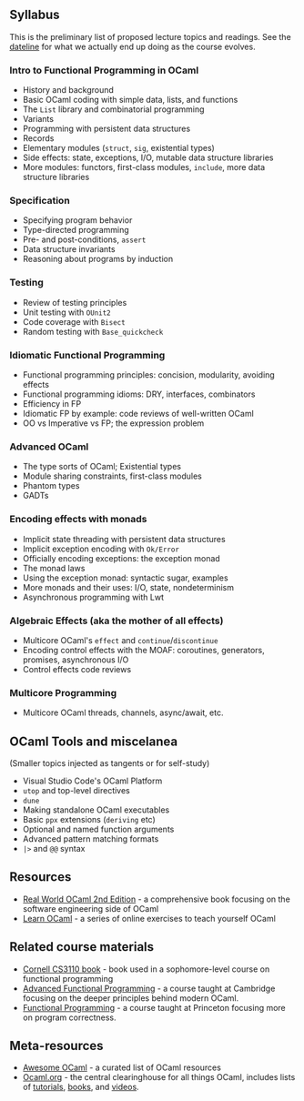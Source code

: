 ## Syllabus

This is the preliminary list of proposed lecture topics and readings. See the [dateline](dateline.html) for what we actually end up doing as the course evolves.

### Intro to Functional Programming in OCaml
* History and background
* Basic OCaml coding with simple data, lists, and functions
* The `List` library and combinatorial programming
* Variants
* Programming with persistent data structures
* Records
* Elementary modules (`struct`, `sig`, existential types) 
* Side effects: state, exceptions, I/O, mutable data structure libraries
* More modules: functors, first-class modules, `include`, more data structure libraries

### Specification
* Specifying program behavior
* Type-directed programming
* Pre- and post-conditions, `assert`
* Data structure invariants
* Reasoning about programs by induction

### Testing
* Review of testing principles
* Unit testing with `OUnit2`
* Code coverage with `Bisect`
* Random testing with `Base_quickcheck`

### Idiomatic Functional Programming
* Functional programming principles: concision, modularity, avoiding effects
* Functional programming idioms: DRY, interfaces, combinators
* Efficiency in FP
* Idiomatic FP by example: code reviews of well-written OCaml
* OO vs Imperative vs FP; the expression problem

###  Advanced OCaml
* The type sorts of OCaml; Existential types
* Module sharing constraints, first-class modules
* Phantom types
* GADTs

### Encoding effects with monads

* Implicit state threading with persistent data structures
* Implicit exception encoding with `Ok/Error`
* Officially encoding exceptions: the exception monad
* The monad laws
* Using the exception monad: syntactic sugar, examples
* More monads and their uses: I/O, state, nondeterminism
* Asynchronous programming with Lwt

### Algebraic Effects (aka the mother of all effects)
* Multicore OCaml's `effect` and `continue`/`discontinue`
* Encoding control effects with the MOAF: coroutines, generators, promises, asynchronous I/O
* Control effects code reviews

### Multicore Programming
* Multicore OCaml threads, channels, async/await, etc.

## OCaml Tools and miscelanea 
(Smaller topics injected as tangents or for self-study)

* Visual Studio Code's OCaml Platform
* `utop` and top-level directives
* `dune`
* Making standalone OCaml executables
* Basic `ppx` extensions (`deriving` etc)
* Optional and named function arguments
* Advanced pattern matching formats
* `|>` and `@@` syntax

##  Resources

* [Real World OCaml 2nd Edition](https://dev.realworldocaml.org/toc.html) - a comprehensive book focusing on the software engineering side of OCaml
* [Learn OCaml](https://ocaml-sf.org/learn-ocaml-public/) - a series of online exercises to teach yourself OCaml

## Related course materials
* [Cornell CS3110 book](https://www.cs.cornell.edu/courses/cs3110/2020sp/textbook/) - book used in a sophomore-level course on functional programming
* [Advanced Functional Programming](https://www.cl.cam.ac.uk/teaching/1718/L28/) - a course taught at Cambridge focusing on the deeper principles behind modern OCaml.
* [Functional Programming](https://www.cs.princeton.edu/courses/archive/fall21/cos326/schedule.php) - a course taught at Princeton focusing more on program correctness.

## Meta-resources
* [Awesome OCaml](https://github.com/ocaml-community/awesome-ocaml) - a curated list of OCaml resources
* [Ocaml.org](https://ocaml.org) - the central clearinghouse for all things OCaml, includes lists of [tutorials](https://ocaml.org/learn/tutorials/), [books](https://ocaml.org/learn/books.html), and [videos](https://ocaml.org/community/media.html).
